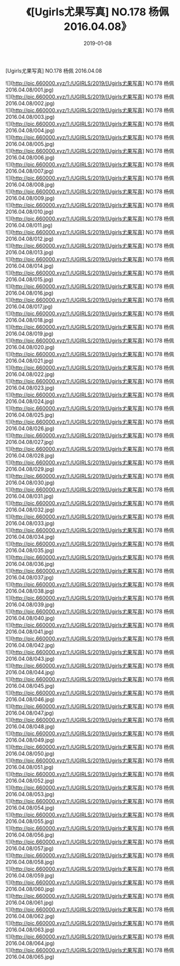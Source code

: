 ﻿---
layout: post
title:  《[Ugirls尤果写真] NO.178 杨佩 2016.04.08》
date:   2019-01-08
img: http://pic.660000.xyz/1:/UGIRLS/2019/[Ugirls尤果写真] NO.178 杨佩 2016.04.08/000.jpg
categories: [美女, 清纯, 唯美]
---

[Ugirls尤果写真] NO.178 杨佩 2016.04.08

 ![](http://pic.660000.xyz/1:/UGIRLS/2019/[Ugirls尤果写真] NO.178 杨佩 2016.04.08/001.jpg) <br>![](http://pic.660000.xyz/1:/UGIRLS/2019/[Ugirls尤果写真] NO.178 杨佩 2016.04.08/002.jpg) <br>![](http://pic.660000.xyz/1:/UGIRLS/2019/[Ugirls尤果写真] NO.178 杨佩 2016.04.08/003.jpg) <br>![](http://pic.660000.xyz/1:/UGIRLS/2019/[Ugirls尤果写真] NO.178 杨佩 2016.04.08/004.jpg) <br>![](http://pic.660000.xyz/1:/UGIRLS/2019/[Ugirls尤果写真] NO.178 杨佩 2016.04.08/005.jpg) <br>![](http://pic.660000.xyz/1:/UGIRLS/2019/[Ugirls尤果写真] NO.178 杨佩 2016.04.08/006.jpg) <br>![](http://pic.660000.xyz/1:/UGIRLS/2019/[Ugirls尤果写真] NO.178 杨佩 2016.04.08/007.jpg) <br>![](http://pic.660000.xyz/1:/UGIRLS/2019/[Ugirls尤果写真] NO.178 杨佩 2016.04.08/008.jpg) <br>![](http://pic.660000.xyz/1:/UGIRLS/2019/[Ugirls尤果写真] NO.178 杨佩 2016.04.08/009.jpg) <br>![](http://pic.660000.xyz/1:/UGIRLS/2019/[Ugirls尤果写真] NO.178 杨佩 2016.04.08/010.jpg) <br>![](http://pic.660000.xyz/1:/UGIRLS/2019/[Ugirls尤果写真] NO.178 杨佩 2016.04.08/011.jpg) <br>![](http://pic.660000.xyz/1:/UGIRLS/2019/[Ugirls尤果写真] NO.178 杨佩 2016.04.08/012.jpg) <br>![](http://pic.660000.xyz/1:/UGIRLS/2019/[Ugirls尤果写真] NO.178 杨佩 2016.04.08/013.jpg) <br>![](http://pic.660000.xyz/1:/UGIRLS/2019/[Ugirls尤果写真] NO.178 杨佩 2016.04.08/014.jpg) <br>![](http://pic.660000.xyz/1:/UGIRLS/2019/[Ugirls尤果写真] NO.178 杨佩 2016.04.08/015.jpg) <br>![](http://pic.660000.xyz/1:/UGIRLS/2019/[Ugirls尤果写真] NO.178 杨佩 2016.04.08/016.jpg) <br>![](http://pic.660000.xyz/1:/UGIRLS/2019/[Ugirls尤果写真] NO.178 杨佩 2016.04.08/017.jpg) <br>![](http://pic.660000.xyz/1:/UGIRLS/2019/[Ugirls尤果写真] NO.178 杨佩 2016.04.08/018.jpg) <br>![](http://pic.660000.xyz/1:/UGIRLS/2019/[Ugirls尤果写真] NO.178 杨佩 2016.04.08/019.jpg) <br>![](http://pic.660000.xyz/1:/UGIRLS/2019/[Ugirls尤果写真] NO.178 杨佩 2016.04.08/020.jpg) <br>![](http://pic.660000.xyz/1:/UGIRLS/2019/[Ugirls尤果写真] NO.178 杨佩 2016.04.08/021.jpg) <br>![](http://pic.660000.xyz/1:/UGIRLS/2019/[Ugirls尤果写真] NO.178 杨佩 2016.04.08/022.jpg) <br>![](http://pic.660000.xyz/1:/UGIRLS/2019/[Ugirls尤果写真] NO.178 杨佩 2016.04.08/023.jpg) <br>![](http://pic.660000.xyz/1:/UGIRLS/2019/[Ugirls尤果写真] NO.178 杨佩 2016.04.08/024.jpg) <br>![](http://pic.660000.xyz/1:/UGIRLS/2019/[Ugirls尤果写真] NO.178 杨佩 2016.04.08/025.jpg) <br>![](http://pic.660000.xyz/1:/UGIRLS/2019/[Ugirls尤果写真] NO.178 杨佩 2016.04.08/026.jpg) <br>![](http://pic.660000.xyz/1:/UGIRLS/2019/[Ugirls尤果写真] NO.178 杨佩 2016.04.08/027.jpg) <br>![](http://pic.660000.xyz/1:/UGIRLS/2019/[Ugirls尤果写真] NO.178 杨佩 2016.04.08/028.jpg) <br>![](http://pic.660000.xyz/1:/UGIRLS/2019/[Ugirls尤果写真] NO.178 杨佩 2016.04.08/029.jpg) <br>![](http://pic.660000.xyz/1:/UGIRLS/2019/[Ugirls尤果写真] NO.178 杨佩 2016.04.08/030.jpg) <br>![](http://pic.660000.xyz/1:/UGIRLS/2019/[Ugirls尤果写真] NO.178 杨佩 2016.04.08/031.jpg) <br>![](http://pic.660000.xyz/1:/UGIRLS/2019/[Ugirls尤果写真] NO.178 杨佩 2016.04.08/032.jpg) <br>![](http://pic.660000.xyz/1:/UGIRLS/2019/[Ugirls尤果写真] NO.178 杨佩 2016.04.08/033.jpg) <br>![](http://pic.660000.xyz/1:/UGIRLS/2019/[Ugirls尤果写真] NO.178 杨佩 2016.04.08/034.jpg) <br>![](http://pic.660000.xyz/1:/UGIRLS/2019/[Ugirls尤果写真] NO.178 杨佩 2016.04.08/035.jpg) <br>![](http://pic.660000.xyz/1:/UGIRLS/2019/[Ugirls尤果写真] NO.178 杨佩 2016.04.08/036.jpg) <br>![](http://pic.660000.xyz/1:/UGIRLS/2019/[Ugirls尤果写真] NO.178 杨佩 2016.04.08/037.jpg) <br>![](http://pic.660000.xyz/1:/UGIRLS/2019/[Ugirls尤果写真] NO.178 杨佩 2016.04.08/038.jpg) <br>![](http://pic.660000.xyz/1:/UGIRLS/2019/[Ugirls尤果写真] NO.178 杨佩 2016.04.08/039.jpg) <br>![](http://pic.660000.xyz/1:/UGIRLS/2019/[Ugirls尤果写真] NO.178 杨佩 2016.04.08/040.jpg) <br>![](http://pic.660000.xyz/1:/UGIRLS/2019/[Ugirls尤果写真] NO.178 杨佩 2016.04.08/041.jpg) <br>![](http://pic.660000.xyz/1:/UGIRLS/2019/[Ugirls尤果写真] NO.178 杨佩 2016.04.08/042.jpg) <br>![](http://pic.660000.xyz/1:/UGIRLS/2019/[Ugirls尤果写真] NO.178 杨佩 2016.04.08/043.jpg) <br>![](http://pic.660000.xyz/1:/UGIRLS/2019/[Ugirls尤果写真] NO.178 杨佩 2016.04.08/044.jpg) <br>![](http://pic.660000.xyz/1:/UGIRLS/2019/[Ugirls尤果写真] NO.178 杨佩 2016.04.08/045.jpg) <br>![](http://pic.660000.xyz/1:/UGIRLS/2019/[Ugirls尤果写真] NO.178 杨佩 2016.04.08/046.jpg) <br>![](http://pic.660000.xyz/1:/UGIRLS/2019/[Ugirls尤果写真] NO.178 杨佩 2016.04.08/047.jpg) <br>![](http://pic.660000.xyz/1:/UGIRLS/2019/[Ugirls尤果写真] NO.178 杨佩 2016.04.08/048.jpg) <br>![](http://pic.660000.xyz/1:/UGIRLS/2019/[Ugirls尤果写真] NO.178 杨佩 2016.04.08/049.jpg) <br>![](http://pic.660000.xyz/1:/UGIRLS/2019/[Ugirls尤果写真] NO.178 杨佩 2016.04.08/050.jpg) <br>![](http://pic.660000.xyz/1:/UGIRLS/2019/[Ugirls尤果写真] NO.178 杨佩 2016.04.08/051.jpg) <br>![](http://pic.660000.xyz/1:/UGIRLS/2019/[Ugirls尤果写真] NO.178 杨佩 2016.04.08/052.jpg) <br>![](http://pic.660000.xyz/1:/UGIRLS/2019/[Ugirls尤果写真] NO.178 杨佩 2016.04.08/053.jpg) <br>![](http://pic.660000.xyz/1:/UGIRLS/2019/[Ugirls尤果写真] NO.178 杨佩 2016.04.08/054.jpg) <br>![](http://pic.660000.xyz/1:/UGIRLS/2019/[Ugirls尤果写真] NO.178 杨佩 2016.04.08/055.jpg) <br>![](http://pic.660000.xyz/1:/UGIRLS/2019/[Ugirls尤果写真] NO.178 杨佩 2016.04.08/056.jpg) <br>![](http://pic.660000.xyz/1:/UGIRLS/2019/[Ugirls尤果写真] NO.178 杨佩 2016.04.08/057.jpg) <br>![](http://pic.660000.xyz/1:/UGIRLS/2019/[Ugirls尤果写真] NO.178 杨佩 2016.04.08/058.jpg) <br>![](http://pic.660000.xyz/1:/UGIRLS/2019/[Ugirls尤果写真] NO.178 杨佩 2016.04.08/059.jpg) <br>![](http://pic.660000.xyz/1:/UGIRLS/2019/[Ugirls尤果写真] NO.178 杨佩 2016.04.08/060.jpg) <br>![](http://pic.660000.xyz/1:/UGIRLS/2019/[Ugirls尤果写真] NO.178 杨佩 2016.04.08/061.jpg) <br>![](http://pic.660000.xyz/1:/UGIRLS/2019/[Ugirls尤果写真] NO.178 杨佩 2016.04.08/062.jpg) <br>![](http://pic.660000.xyz/1:/UGIRLS/2019/[Ugirls尤果写真] NO.178 杨佩 2016.04.08/063.jpg) <br>![](http://pic.660000.xyz/1:/UGIRLS/2019/[Ugirls尤果写真] NO.178 杨佩 2016.04.08/064.jpg) <br>![](http://pic.660000.xyz/1:/UGIRLS/2019/[Ugirls尤果写真] NO.178 杨佩 2016.04.08/065.jpg) <br>